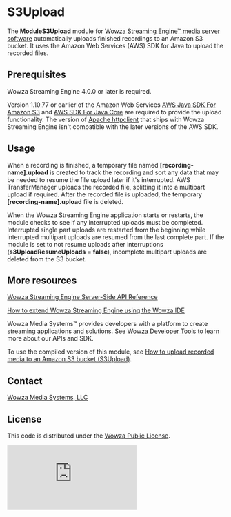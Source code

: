 # S3Upload
The **ModuleS3Upload** module for [Wowza Streaming Engine™ media server software](https://www.wowza.com/products/streaming-engine) automatically uploads finished recordings to an Amazon S3 bucket. It uses the Amazon Web Services (AWS) SDK for Java to upload the recorded files.

## Prerequisites
Wowza Streaming Engine 4.0.0 or later is required.

Version 1.10.77 or earlier of the Amazon Web Services [AWS Java SDK For Amazon S3](http://mvnrepository.com/artifact/com.amazonaws/aws-java-sdk-s3/1.10.77) and [AWS SDK For Java Core](http://mvnrepository.com/artifact/com.amazonaws/aws-java-sdk-core/1.10.77) are required to provide the upload functionality. The version of [Apache httpclient](http://mvnrepository.com/artifact/org.apache.httpcomponents/httpclient) that ships with Wowza Streaming Engine isn't compatible with the later versions of the AWS SDK.

## Usage
When a recording is finished, a temporary file named **[recording-name].upload** is created to track the recording and sort any data that may be needed to resume the file upload later if it's interrupted. AWS TransferManager uploads the recorded file, splitting it into a multipart upload if required. After the recorded file is uploaded, the temporary **[recording-name].upload** file is deleted.

When the Wowza Streaming Engine application starts or restarts, the module checks to see if any interrupted uploads must be completed. Interrupted single part uploads are restarted from the beginning while interrupted multipart uploads are resumed from the last complete part. If the module is set to not resume uploads after interruptions (**s3UploadResumeUploads** = **false**), incomplete multipart uploads are deleted from the S3 bucket.

## More resources
[Wowza Streaming Engine Server-Side API Reference](https://www.wowza.com/resources/WowzaStreamingEngine_ServerSideAPI.pdf)

[How to extend Wowza Streaming Engine using the Wowza IDE](https://www.wowza.com/forums/content.php?759-How-to-extend-Wowza-Streaming-Engine-using-the-Wowza-IDE)

Wowza Media Systems™ provides developers with a platform to create streaming applications and solutions. See [Wowza Developer Tools](https://www.wowza.com/resources/developers) to learn more about our APIs and SDK.

To use the compiled version of this module, see [How to upload recorded media to an Amazon S3 bucket (S3Upload)](https://www.wowza.com/forums/content.php?813-How-to-upload-recorded-media-to-an-Amazon-S3-bucket-%28ModuleS3Upload%29).

## Contact
[Wowza Media Systems, LLC](https://www.wowza.com/contact)

## License
This code is distributed under the [Wowza Public License](https://github.com/WowzaMediaSystems/wse-plugin-s3upload/blob/master/LICENSE.txt).

![alt tag](http://wowzalogs.com/stats/githubimage.php?plugin=wse-plugin-s3upload)